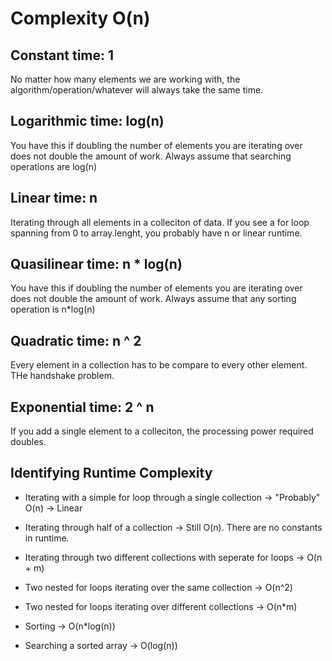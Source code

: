 # Complexity O(n)

## Constant time: 1

No matter how many elements we are working with, the algorithm/operation/whatever will always take the same time.

## Logarithmic time: log(n)

You have this if doubling the number of elements you are iterating over does not double the amount of work. Always assume that searching operations are log(n)

## Linear time: n

Iterating through all elements in a colleciton of data. If you see a for loop spanning from 0 to array.lenght, you probably have n or linear runtime.

## Quasilinear time: n * log(n)

You have this if doubling the number of elements you are iterating over does not double the amount of work. Always assume that any sorting operation is n*log(n)

## Quadratic time: n ^ 2

Every element in a collection has to be compare to every other element. THe handshake problem.

## Exponential time: 2 ^ n

If you add a single element to a colleciton, the processing power required doubles.

## Identifying Runtime Complexity

- Iterating with a simple for loop through a single collection -> "Probably" O(n) -> Linear

- Iterating through half of a collection -> Still O(n). There are no constants in runtime.

- Iterating through two different collections with seperate for loops -> O(n + m)

- Two nested for loops iterating over the same collection -> O(n^2)

- Two nested for loops iterating over different collections -> O(n*m)

- Sorting -> O(n*log(n))

- Searching a sorted array -> O(log(n))